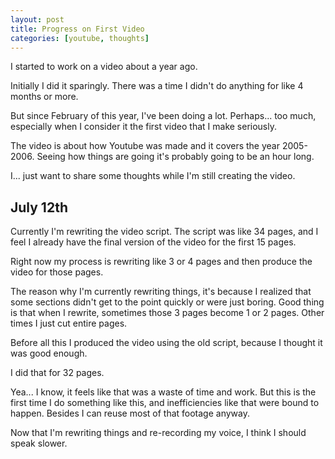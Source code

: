 ```yaml
---
layout: post
title: Progress on First Video
categories: [youtube, thoughts]
---
```


I started to work on a video about a year ago.

Initially I did it sparingly. There was a time I didn't do anything for like 4 months or more.

But since February of this year, I've been doing a lot. Perhaps... too much, especially when I consider it the first video that I make seriously. 

The video is about how Youtube was made and it covers the year 2005-2006. Seeing how things are going it's probably going to be an hour long.

I... just want to share some thoughts while I'm still creating the video.

## July 12th
Currently I'm rewriting the video script. The script was like 34 pages, and I feel I already have the final version of the video for the first 15 pages. 

Right now my process is rewriting like 3 or 4 pages and then produce the video for those pages. 

The reason why I'm currently rewriting things, it's because I realized that some sections didn't get to the point quickly or were just boring. Good thing is that when I rewrite, sometimes those 3 pages become 1 or 2 pages. Other times I just cut entire pages.

Before all this I produced the video using the old script, because I thought it was good enough. 

I did that for 32 pages. 

Yea... I know, it feels like that was a waste of time and work. But this is the first time I do something like this, and inefficiencies like that were bound to happen. Besides I can reuse most of that footage anyway.

Now that I'm rewriting things and re-recording my voice, I think I should speak slower.